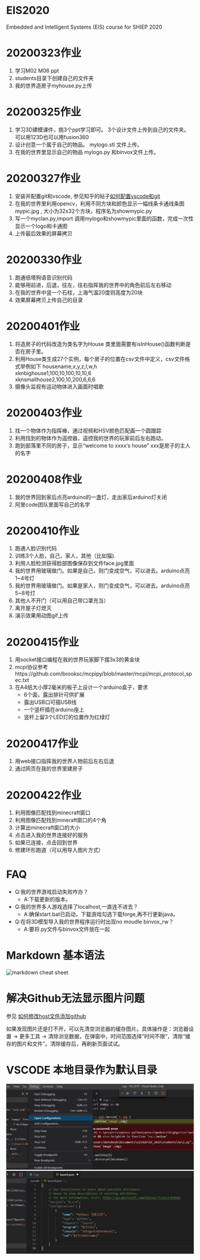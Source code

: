 # EIS2020
Embedded and Intelligent Systems (EIS) course for SHIEP 2020

# 20200323作业
1. 学习M02 M06 ppt  
2. students目录下创建自己的文件夹  
3. 我的世界造房子myhouse.py上传  

# 20200325作业
1. 学习3D建模课件，挑3个ppt学习即可。 3个设计文件上传到自己的文件夹。 可以用123D也可以用fusion360  
2. 设计创意一个属于自己的物品。 mylogo.stl 文件上传。  
3. 在我的世界里显示自己的物品  mylogo.py 和binvox文件上传。 

# 20200327作业
1. 安装并配置git和vscode, 参见知乎的帖子[如何配置vscode和git](https://zhuanlan.zhihu.com/p/31417255)
2. 在我的世界里利用opencv，利用不同方块和颜色显示一幅线条卡通线条图mypic.jpg , 大小为32x32个方块，程序名为showmypic.py
3. 写一个myclan.py,import 调用mylogo和showmypic里面的函数，完成一次性显示一个logo和卡通图
4. 上传最后效果的屏幕拷贝

# 20200330作业  
1. 跑通倍塔狗语音识别代码
2. 能够用前进，后退，往左，往右指挥我的世界中的角色前后左右移动
3. 在我的世界中竖一个石柱，上海气温20度则高度为20块
4. 效果屏幕拷贝上传自己的目录

# 20200401作业
1. 将造房子的代码改造为类名字为House  类里面需要有isInHouse()函数判断是否在房子里。
2. 利用House类生成27个实例，每个房子的位置在csv文件中定义，csv文件格式举例如下
   housename,x,y,z,l,w,h  
   xknbighouse1,100,10,100,10,10,6  
   xknsmallhouse2,100,10,200,6,6,6  
3. 摄像头监视有运动物体进入画面时唱歌

# 20200403作业
1. 找一个物体作为指挥棒，通过视频和HSV颜色匹配画一个圆跟踪  
2. 利用找到的物体作为遥控器，遥控我的世界的玩家前后左右跑动。  
3. 跑到部落里不同的房子，显示“welcome to xxxx‘s house” xxx是房子的主人的名字  

# 20200408作业
1. 我的世界回到家后点亮arduino的一盏灯，走出家后arduino灯关闭
2. 阿里code团队里面写自己的名字 

# 20200410作业
1. 跑通人脸识别代码
2. 训练3个人脸，自己，家人，其他（比如猫).  
3. 利用人脸检测获得脸部图像保存到文件face.jpg里面
4. 我的世界用玻璃做门。如果是自己，则门变成空气，可以进去。arduino点亮1~4号灯
5. 我的世界用玻璃做门。如果是家人，则门变成空气，可以进去。arduino点亮5~8号灯
6. 其他人不开门（可以用自己带口罩充当）
7. 离开屋子灯熄灭
8. 演示效果用动图gif上传

# 20200415作业
1. 用socket接口编程在我的世界玩家脚下摆3x3的黄金块
2. mcpi协议参考https://github.com/brooksc/mcpipy/blob/master/mcpi/mcpi_protocol_spec.txt
3. 在A4纸大小厚2毫米的板子上设计一个arduino盒子，要求
   * 6个面，露出排针可供扩展
   * 露出USB口可插USB线
   * 一个竖杆插在arduino座上
   * 竖杆上留3个LED灯的位置作为红绿灯

# 20200417作业
1. 用web接口指挥我的世界人物前后左右后退
2. 通过网页在我的世界里建房子

# 20200422作业
1. 利用图像匹配找到minecraft窗口
2. 利用图像匹配找到mineraft窗口的4个角
3. 计算出minecraft窗口的大小
4. 点击进入我的世界连接好的服务
5. 如果已连接，点击回到世界
6. 修建环形跑道（可以用导入图片方式）

# FAQ 
* Q:我的世界游戏启动失败咋办？  
  * A:下载更新的版本。  
* Q:我的世界多人游戏选择了localhost,一直连不进去？  
  * A:确保start.bat已启动，下载游戏勾选下载forge,再不行更新java。  
* Q:在将3D模型导入我的世界程序运行时出现no moudle binvox_rw？  
  * A:要将.py文件与binvox文件放在一起  
 
# Markdown 基本语法
![markdown cheat sheet](https://github.com/shiep18/EIS2020/blob/master/markdowncheatsheet.JPG)

# 解决Github无法显示图片问题
参见 [如何修改host文件添加github](http://blog.csdn.net/weixin_42128813/article/details/102915578)

如果发现图片还是打不开，可以先清空浏览器的缓存图片。具体操作是：浏览器设置 -> 更多工具 -> 清除浏览数据，在弹窗中，时间范围选择“时间不限”，清除“缓存的图片和文件”。清除缓存后，再刷新页面试试。

# VSCODE 本地目录作为默认目录

![](https://github.com/kq2019/G9_2019/blob/master/vscfix_01.JPG)  
![](https://github.com/kq2019/G9_2019/blob/master/vscfix_02.JPG)
